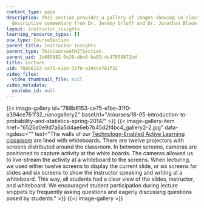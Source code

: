 ```yaml
---
content_type: page
description: This section provides a gallery of images showing in-class activity with
  descriptive commentary from Dr. Jeremy Orloff and Dr. Jonathan Bloom.
layout: instructor_insights
learning_resource_types: []
ocw_type: CourseSection
parent_title: Instructor Insights
parent_type: ThisCourseAtMITSection
parent_uid: 1b685882-0e39-dbc6-ba03-dc47858871bd
title: Lecture
uid: 788b6153-ce75-e1be-31f0-a394ce761f32
video_files:
  video_thumbnail_file: null
video_metadata:
  youtube_id: null
---
```


{{< image-gallery id="788b6153-ce75-e1be-31f0-a394ce761f32_nanogallery2" baseUrl="/courses/18-05-introduction-to-probability-and-statistics-spring-2014/" >}}
{{< image-gallery-item href="6525d0e9d7a6a5d4ae6eb7b45d2f4bc4_gallery2-2.jpg" data-ngdesc="" text="The walls of our [Technology-Enabled Active Learning classroom](http://web.mit.edu/edtech/casestudies/teal.html) are lined with whiteboards. There are twelve projectors with screens distributed around the classroom. In between screens, cameras are positioned to capture activity at the white boards. The cameras allowed us to live-stream the activity at a whiteboard to the screens. When lecturing, we used either twelve screens to display the current slide, or six screens for slides and six screens to show the instructor speaking and writing at a whiteboard. This way, all students had a clear view of the slides, instructor, and whiteboard.  We encouraged student participation during lecture snippets by frequently asking questions and eagerly discussing questions posed by students." >}}
{{</ image-gallery >}}